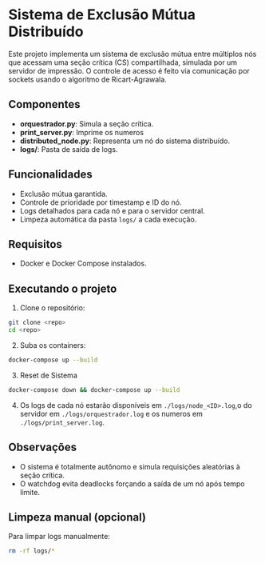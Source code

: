 # Sistema de Exclusão Mútua Distribuído

Este projeto implementa um sistema de exclusão mútua entre múltiplos nós que acessam uma seção crítica (CS) compartilhada, simulada por um servidor de impressão. O controle de acesso é feito via comunicação por sockets usando o algoritmo de Ricart-Agrawala.

## Componentes
- **orquestrador.py**: Simula a seção crítica.
- **print_server.py**: Imprime os numeros 
- **distributed_node.py**: Representa um nó do sistema distribuído.
- **logs/**: Pasta de saída de logs.

## Funcionalidades
- Exclusão mútua garantida.
- Controle de prioridade por timestamp e ID do nó.
- Logs detalhados para cada nó e para o servidor central.
- Limpeza automática da pasta `logs/` a cada execução.

## Requisitos
- Docker e Docker Compose instalados.

## Executando o projeto

1. Clone o repositório:
```bash
git clone <repo>
cd <repo>
```

2. Suba os containers:
```bash
docker-compose up --build
```

3. Reset de Sistema 
```bash
docker-compose down && docker-compose up --build
```

4. Os logs de cada nó estarão disponíveis em `./logs/node_<ID>.log`,o do servidor em `./logs/orquestrador.log` e os numeros em `./logs/print_server.log`.

## Observações
- O sistema é totalmente autônomo e simula requisições aleatórias à seção crítica.
- O watchdog evita deadlocks forçando a saída de um nó após tempo limite.

## Limpeza manual (opcional)
Para limpar logs manualmente:
```bash
rm -rf logs/*

